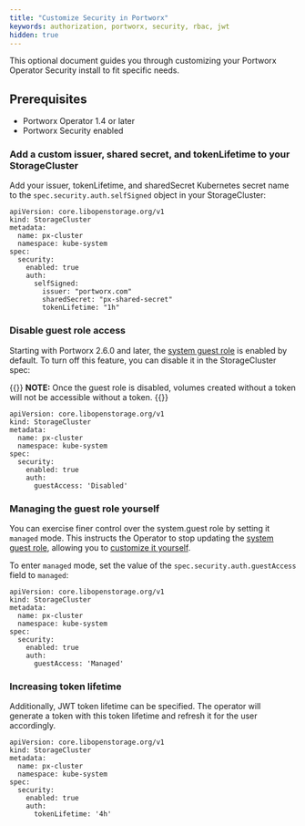 ```yaml
---
title: "Customize Security in Portworx"
keywords: authorization, portworx, security, rbac, jwt
hidden: true
---
```


This optional document guides you through customizing your Portworx Operator Security install to fit specific needs.

## Prerequisites

* Portworx Operator 1.4 or later
* Portworx Security enabled

### Add a custom issuer, shared secret, and tokenLifetime to your StorageCluster

Add your issuer, tokenLifetime, and sharedSecret Kubernetes secret name to the `spec.security.auth.selfSigned` object in your StorageCluster:

```text
apiVersion: core.libopenstorage.org/v1
kind: StorageCluster
metadata:
  name: px-cluster
  namespace: kube-system
spec:
  security:
    enabled: true
    auth:
      selfSigned:
        issuer: "portworx.com"
        sharedSecret: "px-shared-secret"
        tokenLifetime: "1h"
```

### Disable guest role access

Starting with Portworx 2.6.0 and later, the [system guest role](/concepts/authorization/overview#guest-access) is enabled by default. To turn off this feature, you can disable it in the StorageCluster spec:

{{<info>}}
**NOTE:** Once the guest role is disabled, volumes created without a token will not be accessible without a token.
{{</info>}}

```text
apiVersion: core.libopenstorage.org/v1
kind: StorageCluster
metadata:
  name: px-cluster
  namespace: kube-system
spec:
  security:
    enabled: true
    auth:
      guestAccess: 'Disabled'
```



### Managing the guest role yourself
You can exercise finer control over the system.guest role by setting it `managed` mode. This instructs the Operator to stop updating the [system guest role](/concepts/authorization/overview#guest-access), allowing you to [customize it yourself](/reference/cli/role/#re-enabling-the-system-guest-role).

To enter `managed` mode, set the value of the `spec.security.auth.guestAccess` field to `managed`:

```text
apiVersion: core.libopenstorage.org/v1
kind: StorageCluster
metadata:
  name: px-cluster
  namespace: kube-system
spec:
  security:
    enabled: true
    auth:
      guestAccess: 'Managed'
```

### Increasing token lifetime

Additionally, JWT token lifetime can be specified. The operator will generate a token with this token lifetime and refresh it for the user accordingly. 

```text
apiVersion: core.libopenstorage.org/v1
kind: StorageCluster
metadata:
  name: px-cluster
  namespace: kube-system
spec:
  security:
    enabled: true
    auth:
      tokenLifetime: '4h'
```

